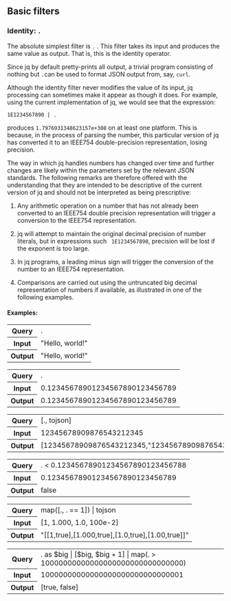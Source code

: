 ## Basic filters

### Identity: `.`

The absolute simplest filter is `.` . This filter takes its input and produces the same value as output. That is, this
is the identity operator.

Since jq by default pretty-prints all output, a trivial program consisting of nothing but `.`can be used to format JSON
output from, say, `curl`.

Although the identity filter never modifies the value of its input, jq processing can sometimes make it
appear as though it does. For example, using the current implementation of jq, we would see that the
expression:

```
1E1234567890 | .
```

produces `1.7976931348623157e+308` on at least one platform. This is because, in the process
of
parsing the number, this particular version of jq has converted it to an IEEE754 double-precision
representation, losing precision.

The way in which jq handles numbers has changed over time and further changes are likely within the
parameters set by the relevant JSON standards. The following remarks are therefore offered with the
understanding that they are intended to be descriptive of the current version of jq and should not be
interpreted as being prescriptive:

1. Any arithmetic operation on a number that has not already been converted to an IEEE754 double precision
representation will trigger a conversion to the IEEE754 representation.

2. jq will attempt to maintain the original decimal precision of number literals, but in expressions such `
1E1234567890`, precision will be lost if the exponent is too large.

3. In jq programs, a leading minus sign will trigger the conversion of the number to an IEEE754 representation.

4. Comparisons are carried out using the untruncated big decimal representation of numbers if available, as illustrated
in one of the following examples.

<div class="pb-3">
  <h4 class="examples">Examples:</h4>
  <div id="example1" class="collapse mx-3 small d-print-block">
    <table class="table table-borderless table-sm w-auto">
      <tbody>
      <tr>
        <th class="pe-3">Query</th>
        <td class="font-monospace">.</td>
      </tr>
      <tr>
        <th>Input</th>
        <td class="font-monospace">"Hello, world!"</td>
      </tr>
      <tr>
        <th>Output</th>
        <td class="font-monospace">"Hello, world!"</td>
      </tr>
      </tbody>
    </table>
    <table class="table table-borderless table-sm w-auto">
      <tbody>
      <tr>
        <th class="pe-3">Query</th>
        <td class="font-monospace">.</td>
      </tr>
      <tr>
        <th>Input</th>
        <td class="font-monospace">0.12345678901234567890123456789</td>
      </tr>
      <tr>
        <th>Output</th>
        <td class="font-monospace">0.12345678901234567890123456789</td>
      </tr>
      </tbody>
    </table>
    <table class="table table-borderless table-sm w-auto">
      <tbody>
      <tr>
        <th class="pe-3">Query</th>
        <td class="font-monospace">[., tojson]</td>
      </tr>
      <tr>
        <th>Input</th>
        <td class="font-monospace">12345678909876543212345</td>
      </tr>
      <tr>
        <th>Output</th>
        <td class="font-monospace">[12345678909876543212345,"12345678909876543212345"]</td>
      </tr>
      </tbody>
    </table>
    <table class="table table-borderless table-sm w-auto">
      <tbody>
      <tr>
        <th class="pe-3">Query</th>
        <td class="font-monospace">. &lt; 0.12345678901234567890123456788</td>
      </tr>
      <tr>
        <th>Input</th>
        <td class="font-monospace">0.12345678901234567890123456789</td>
      </tr>
      <tr>
        <th>Output</th>
        <td class="font-monospace">false</td>
      </tr>
      </tbody>
    </table>
    <table class="table table-borderless table-sm w-auto">
      <tbody>
      <tr>
        <th class="pe-3">Query</th>
        <td class="font-monospace">map([., . == 1]) | tojson</td>
      </tr>
      <tr>
        <th>Input</th>
        <td class="font-monospace">[1, 1.000, 1.0, 100e-2]</td>
      </tr>
      <tr>
        <th>Output</th>
        <td class="font-monospace">"[[1,true],[1.000,true],[1.0,true],[1.00,true]]"</td>
      </tr>
      </tbody>
    </table>
    <table class="table table-borderless table-sm w-auto">
      <tbody>
      <tr>
        <th class="pe-3">Query</th>
        <td class="font-monospace">
          . as $big | [$big, $big + 1] | map(. &gt; 10000000000000000000000000000000)
        </td>
      </tr>
      <tr>
        <th>Input</th>
        <td class="font-monospace">10000000000000000000000000000001</td>
      </tr>
      <tr>
        <th>Output</th>
        <td class="font-monospace">[true, false]</td>
      </tr>
      </tbody>
    </table>
  </div>
</div>
